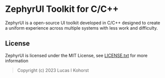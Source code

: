 # ZephyrUI Toolkit for C/C++

ZephyrUI is a open-source UI toolkit developed in C/C++ designed to create a uniform experience across multiple systems with less work and difficulty.

## License
ZephyrUI is licensed under the MIT License, see [LICENSE.txt](https://github.com/Hedge239/ZephyrUI/blob/Latest-Dev/LICENSE.txt) for more information

> Copyright (c) 2023 Lucas I Kohorst
